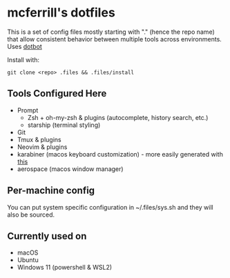# mcferrill's dotfiles

This is a set of config files mostly starting with "." (hence the repo name)
that allow consistent behavior between multiple tools across environments. Uses [dotbot](https://github.com/anishathalye/dotbot)

Install with:

    git clone <repo> .files && .files/install

## Tools Configured Here

* Prompt
  * Zsh + oh-my-zsh & plugins (autocomplete, history search, etc.)
  * starship (terminal styling)
* Git
* Tmux & plugins
* Neovim & plugins
* karabiner (macos keyboard customization) - more easily generated with [this](https://github.com/mxstbr/karabiner)
* aerospace (macos window manager)

## Per-machine config

You can put system specific configuration in ~/.files/sys.sh and they will also be sourced.

## Currently used on

* macOS
* Ubuntu
* Windows 11 (powershell & WSL2)
